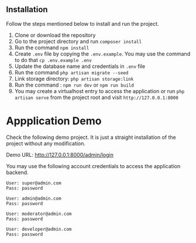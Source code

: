 

## Installation

Follow the steps mentioned below to install and run the project. 

1. Clone or download the repository
2. Go to the project directory and run `composer install`
3. Run the command `npm install`
4. Create `.env` file by copying the `.env.example`. You may use the command to do that `cp .env.example .env`
5. Update the database name and credentials in `.env` file
6. Run the command `php artisan migrate --seed`
7. Link storage directory: `php artisan storage:link`
8. Run the command : `npm run dev` or `npm run build`
9. You may create a virtualhost entry to access the application or run `php artisan serve` from the project root and visit `http://127.0.0.1:8000`

# Appplication Demo
Check the following demo project. It is just a straight installation of the project without any modification.

Demo URL: http://127.0.0.1:8000/admin/login

You may use the following account credentials to access the application backend.

```
User: super@admin.com
Pass: password

User: admin@admin.com
Pass: password

User: moderator@admin.com
Pass: password

User: developer@admin.com
Pass: password

```
